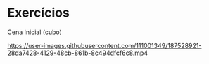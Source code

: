 # Exercícios


Cena Inicial (cubo)

https://user-images.githubusercontent.com/111001349/187528921-28da7428-4129-48cb-861b-8c494dfcf6c8.mp4

